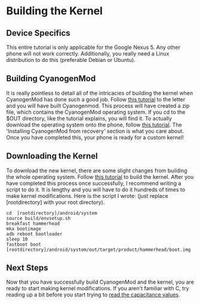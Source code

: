 # Building the Kernel

## Device Specifics
This entire tutorial is only applicable for the Google Nexus 5. Any other phone will not work correctly. Additionally, you really need a Linux distribution to do this (preferable Debian or Ubuntu).   

## Building CyanogenMod
It is really pointless to detail all of the intricacies of building the kernel when CyanogenMod has done such a good job. Follow [this tutorial](http://wiki.cyanogenmod.org/w/Build_for_hammerhead "How to Build CyanogenMod") to the letter and you will have built  Cyanogenmod. This process will have created a zip file, which contains the CyanogenMod operating system. If you cd to the $OUT directory, like the tutorial explains, you will find it. To actually download the operating system onto the phone, follow [this tutorial](http://wiki.cyanogenmod.org/w/Install_CM_for_maguro "How to Install CyanogenMod"). The 'Installing CyanogenMod from recovery' section is what you care about. Once you have completed this, your phone is ready for a custom kernel!

## Downloading the Kernel
To download the new kernel, there are some slight changes from building the whole operating system. Follow [this tutorial](http://wiki.cyanogenmod.org/w/Doc:_integrated_kernel_building "Building the CyanogenMod Kernel") to build the kernel. After you have completed this process once successfully, I recommend writing a script to do it. It is lengthy and you will have to do it hundreds of times to make kernel modifications. Here is the script I wrote: (just replace [rootdirectory] with your root directory).

	cd  [rootdirectory]/android/system
	source build/envsetup.sh
	breakfast hammerhead
	mka bootimage
	adb reboot bootloader
	sleep 10
	fastboot boot [rootdirectory]/android/system/out/target/product/hammerhead/boot.img

## Next Steps
Now that you have successfully build CyanogenMod and the kernel, you are ready to start making kernel modifications. If you aren't familiar with C, try reading up a bit before you start trying to [read the capacitance values](capacitance-values.html "How to Read the Capacitance Values").